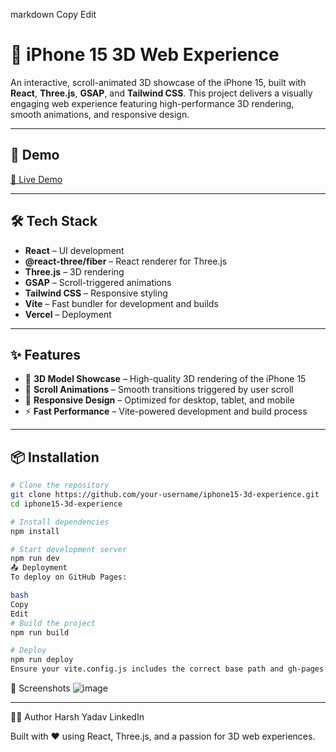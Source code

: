 
markdown
Copy
Edit
# 📱 iPhone 15 3D Web Experience

An interactive, scroll-animated 3D showcase of the iPhone 15, built with **React**, **Three.js**, **GSAP**, and **Tailwind CSS**. This project delivers a visually engaging web experience featuring high-performance 3D rendering, smooth animations, and responsive design.

---

## 🚀 Demo

[🔗 Live Demo](https://iphone-clone-web-mocha.vercel.app/)

---

## 🛠️ Tech Stack

- **React** – UI development
- **@react-three/fiber** – React renderer for Three.js
- **Three.js** – 3D rendering
- **GSAP** – Scroll-triggered animations
- **Tailwind CSS** – Responsive styling
- **Vite** – Fast bundler for development and builds
- **Vercel** – Deployment

---

## ✨ Features

- 📱 **3D Model Showcase** – High-quality 3D rendering of the iPhone 15
- 📜 **Scroll Animations** – Smooth transitions triggered by user scroll
- 📱 **Responsive Design** – Optimized for desktop, tablet, and mobile
- ⚡ **Fast Performance** – Vite-powered development and build process

---

## 📦 Installation

```bash
# Clone the repository
git clone https://github.com/your-username/iphone15-3d-experience.git
cd iphone15-3d-experience

# Install dependencies
npm install

# Start development server
npm run dev
📤 Deployment
To deploy on GitHub Pages:

bash
Copy
Edit
# Build the project
npm run build

# Deploy
npm run deploy
Ensure your vite.config.js includes the correct base path and gh-pages is configured in package.json.

```
📸 Screenshots
![image](https://github.com/user-attachments/assets/f9bd6bf2-d3e3-4f45-92fe-d83f903897e9)


---



🧑‍💻 Author
Harsh Yadav
LinkedIn


Built with ❤️ using React, Three.js, and a passion for 3D web experiences.

